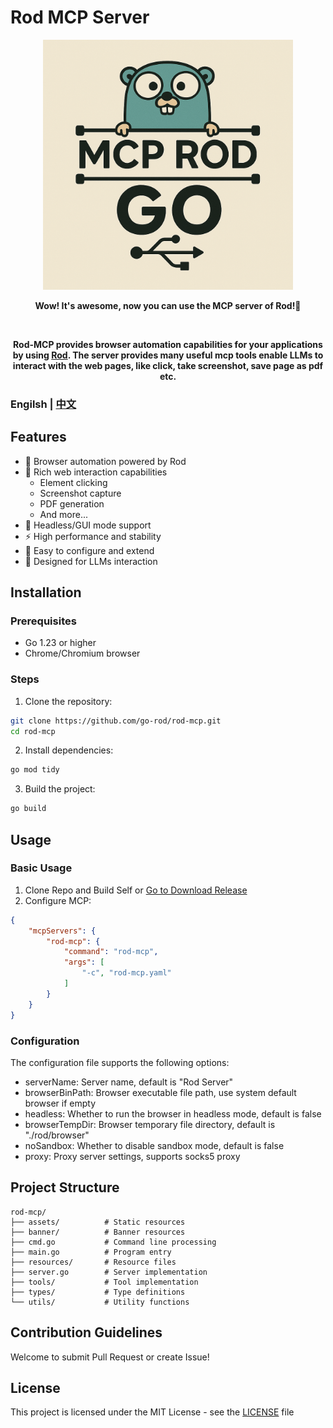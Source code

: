 # Rod MCP Server

<div align="center">

<img src="assets/logo2.png" alt="logo" width="400" height="400">


<strong>Wow! It's awesome, now you can use the MCP server of Rod!🚀</strong>

<br>

<strong>Rod-MCP provides browser automation capabilities for your applications by using [Rod](https://github.com/go-rod/rod). The server provides many useful mcp tools enable LLMs to interact with the web pages, like click, take screenshot, save page as pdf etc.</strong>

</div>


<h3>Engilsh | <a href='./README_CN.md'> 中文 </a></h3>


## Features

- 🚀 Browser automation powered by Rod
- 🎯 Rich web interaction capabilities
  - Element clicking
  - Screenshot capture
  - PDF generation
  - And more...
- 🎨 Headless/GUI mode support
- ⚡ High performance and stability
- 🔧 Easy to configure and extend
- 🤖 Designed for LLMs interaction

## Installation

### Prerequisites

- Go 1.23 or higher
- Chrome/Chromium browser

### Steps

1. Clone the repository:
```bash
git clone https://github.com/go-rod/rod-mcp.git
cd rod-mcp
```

2. Install dependencies:
```bash
go mod tidy
```

3. Build the project:
```bash
go build
```

## Usage

### Basic Usage

1. Clone Repo and Build Self or [Go to Download Release](https://github.com/go-rod/rod-mcp/releases)
2. Configure MCP:
```json
{
    "mcpServers": {
        "rod-mcp": {
            "command": "rod-mcp",
            "args": [
                "-c", "rod-mcp.yaml"
            ]
        }
    }
}
```

### Configuration

The configuration file supports the following options:
- serverName: Server name, default is "Rod Server"
- browserBinPath: Browser executable file path, use system default browser if empty
- headless: Whether to run the browser in headless mode, default is false
- browserTempDir: Browser temporary file directory, default is "./rod/browser"
- noSandbox: Whether to disable sandbox mode, default is false
- proxy: Proxy server settings, supports socks5 proxy

## Project Structure

```
rod-mcp/
├── assets/          # Static resources
├── banner/          # Banner resources
├── cmd.go           # Command line processing
├── main.go          # Program entry
├── resources/       # Resource files
├── server.go        # Server implementation
├── tools/           # Tool implementation
├── types/           # Type definitions
└── utils/           # Utility functions
```

## Contribution Guidelines

Welcome to submit Pull Request or create Issue!

## License

This project is licensed under the MIT License - see the [LICENSE](LICENSE) file
